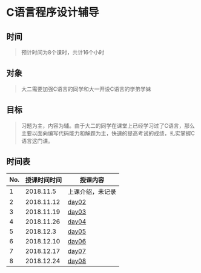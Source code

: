 # C语言程序设计辅导

##  时间
>   预计时间为8个课时，共计16个小时

## 对象
>   大二需要加强C语言的同学和大一开设C语言的学弟学妹

## 目标

>   习题为主，内容为辅。由于大二的同学在课堂上已经学习过了C语言，那么主要以面向编写代码能力和解题为主，快速的提高考试的成绩，扎实掌握C语言这门课。

## 时间表

| No.  | 授课时间时间 | 授课内容                  |
| ---- | ------------ | ------------------------- |
| 1    | 2018.11.5    | 上课介绍，未记录          |
| 2    | 2018.11.12   | [day02](./day02/day02.md) |
| 3    | 2018.11.19   | [day03](./day03/day03.md) |
| 4    | 2018.11.26   | [day04](./day04/day04.md) |
| 5    | 2018.12.3    | [day05](./day05/day05.md) |
| 6    | 2018.12.10   | [day06](./day06/day06.md) |
| 7    | 2018.12.17   | [day07](./day07/day07.md) |
| 8    | 2018.12.24   | [day08](./day08/day08.md) |


